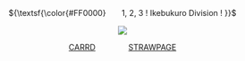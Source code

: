   <div align="center">

${\textsf{\color{#FF0000}　　1, 2, 3 ! Ikebukuro Division ! }}$
   
   <img src="https://cdn.discordapp.com/attachments/1119990160835231857/1364514917670981744/IMG_20250423_151455.png?ex=6809f30b&is=6808a18b&hm=e1393e2b08cddcf52cec118f3de21506f1f8df763ee645d17a19ab6ba2171682&">


   [CARRD](https://hiikohas.carrd.co/)      ‎ ‎  ‎  ‎  ‎  ‎  ‎          ‎ ‎  ‎  ‎  ‎  ‎  ‎             [STRAWPAGE](https://sakuracolorednight.straw.page/)
